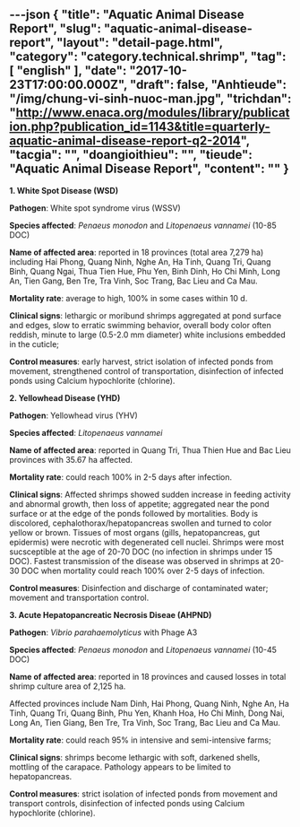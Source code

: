 ---json
{
    "title": "Aquatic Animal Disease Report",
    "slug": "aquatic-animal-disease-report",
    "layout": "detail-page.html",
    "category": "category.technical.shrimp",
    "tag": [
        "english"
    ],
    "date": "2017-10-23T17:00:00.000Z",
    "draft": false,
    "Anhtieude": "/img/chung-vi-sinh-nuoc-man.jpg",
    "trichdan": "http://www.enaca.org/modules/library/publication.php?publication_id=1143&title=quarterly-aquatic-animal-disease-report-q2-2014",
    "tacgia": "",
    "doangioithieu": "",
    "tieude": "Aquatic Animal Disease Report",
    "__content__": ""
}
---
<p><span style="font-size:14px"><strong>1. White Spot Disease (WSD)</strong></span></p>

<p><span style="font-size:14px"><strong>Pathogen</strong>: White spot syndrome virus (WSSV)</span></p>

<p><span style="font-size:14px"><strong>Species affected</strong>:&nbsp;<em>Penaeus monodon</em>&nbsp;and&nbsp;<em>Litopenaeus vannamei</em>&nbsp;(10-85 DOC)</span></p>

<p><span style="font-size:14px"><strong>Name of affected area</strong>: reported in 18 provinces (total area 7,279 ha) including Hai Phong, Quang Ninh,&nbsp;Nghe An, Ha Tinh, Quang Tri, Quang Binh, Quang Ngai, Thua Tien Hue, Phu Yen, Binh Dinh, Ho Chi Minh,&nbsp;Long An, Tien Gang, Ben Tre, Tra Vinh, Soc Trang, Bac Lieu and Ca Mau.</span></p>

<p><span style="font-size:14px"><strong>Mortality rate</strong>: average to high, 100% in some cases within 10 d.</span></p>

<p><span style="font-size:14px"><strong>Clinical signs</strong>: lethargic or moribund shrimps aggregated at pond surface and edges, slow to erratic swimming behavior, overall body color often reddish, minute to large (0.5-2.0 mm diameter) white inclusions embedded in the cuticle;</span></p>

<p><span style="font-size:14px"><strong>Control measures</strong>: early harvest, strict isolation of infected ponds from movement, strengthened control of transportation, disinfection of infected ponds using Calcium hypochlorite (chlorine).</span></p>

<p><span style="font-size:14px"><strong>2. Yellowhead Disease (YHD)</strong></span></p>

<p><span style="font-size:14px"><strong>Pathogen</strong>: Yellowhead virus (YHV)</span></p>

<p><span style="font-size:14px"><strong>Species affected</strong>:&nbsp;<em>Litopenaeus vannamei</em></span></p>

<p><span style="font-size:14px"><strong>Name of affected area</strong>: reported in Quang Tri, Thua Thien Hue and Bac Lieu provinces with 35.67 ha affected.</span></p>

<p><span style="font-size:14px"><strong>Mortality rate</strong>: could reach 100% in 2-5 days after infection.</span></p>

<p><span style="font-size:14px"><strong>Clinical signs</strong>: Affected shrimps showed sudden increase in feeding activity and abnormal growth, then loss of appetite; aggregated near the pond surface or at the edge of the ponds followed by mortalities. Body is discolored, cephalothorax/hepatopancreas swollen and turned to color yellow or brown. Tissues of most organs (gills, hepatopancreas, gut epidermis) were necrotic with degenerated cell nuclei. Shrimps were most sucsceptible at the age of 20-70 DOC (no infection in shrimps under 15 DOC). Fastest transmission of the disease was observed in shrimps at 20-30 DOC when mortality could reach 100% over 2-5 days of infection.</span></p>

<p><span style="font-size:14px"><strong>Control measures</strong>: Disinfection and discharge of contaminated water; movement and transportation control.</span></p>

<p><span style="font-size:14px"><strong>3. Acute Hepatopancreatic Necrosis Diseae (AHPND)</strong></span></p>

<p><span style="font-size:14px"><strong>Pathogen</strong>:&nbsp;<em>Vibrio parahaemolyticus</em>&nbsp;with Phage A3</span></p>

<p><span style="font-size:14px"><strong>Species affected</strong>:&nbsp;<em>Penaeus monodon</em>&nbsp;and&nbsp;<em>Litopenaeus vannamei</em>&nbsp;(10-45 DOC)</span></p>

<p><span style="font-size:14px"><strong>Name of affected area</strong>: reported in 18 provinces and caused losses in total shrimp culture area of 2,125 ha.</span></p>

<p><span style="font-size:14px">Affected provinces include Nam Dinh, Hai Phong, Quang Ninh, Nghe An, Ha Tinh, Quang Tri, Quang Binh,&nbsp;Phu Yen, Khanh Hoa, Ho Chi Minh, Dong Nai, Long An, Tien Giang, Ben Tre, Tra Vinh, Soc Trang, Bac&nbsp;Lieu and Ca Mau.</span></p>

<p><span style="font-size:14px"><strong>Mortality rate</strong>: could reach 95% in intensive and semi-intensive farms;</span></p>

<p><span style="font-size:14px"><strong>Clinical signs</strong>: shrimps become lethargic with soft, darkened shells, mottling of the carapace. Pathology appears to be limited to hepatopancreas.</span></p>

<p><span style="font-size:14px"><strong>Control measures</strong>: strict isolation of infected ponds from movement and transport controls, disinfection of infected ponds using Calcium hypochlorite (chlorine).</span></p>
